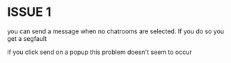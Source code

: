 # ISSUE 1

you can send a message when no chatrooms are selected. If you do so you get a 
segfault

if you click send on a popup this problem doesn't seem to occur

